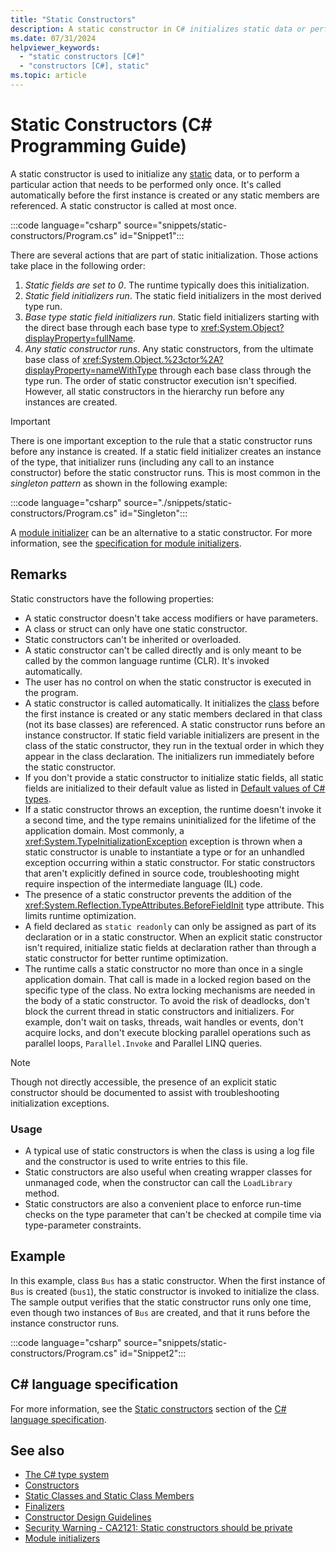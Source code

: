 ```yaml
---
title: "Static Constructors"
description: A static constructor in C# initializes static data or performs an action done only once. It runs before the first instance is created or static members are referenced.
ms.date: 07/31/2024
helpviewer_keywords: 
  - "static constructors [C#]"
  - "constructors [C#], static"
ms.topic: article
---
```

# Static Constructors (C# Programming Guide)

A static constructor is used to initialize any [static](../../language-reference/keywords/static.md) data, or to perform a particular action that needs to be performed only once. It's called automatically before the first instance is created or any static members are referenced. A static constructor is called at most once.

:::code language="csharp" source="snippets/static-constructors/Program.cs" id="Snippet1":::

There are several actions that are part of static initialization. Those actions take place in the following order:

1. *Static fields are set to 0*. The runtime typically does this initialization.
1. *Static field initializers run*. The static field initializers in the most derived type run.
1. *Base type static field initializers run*. Static field initializers starting with the direct base through each base type to <xref:System.Object?displayProperty=fullName>.
1. *Any static constructor runs*. Any static constructors, from the ultimate base class of <xref:System.Object.%23ctor%2A?displayProperty=nameWithType> through each base class through the type run. The order of static constructor execution isn't specified. However, all static constructors in the hierarchy run before any instances are created.

> [!IMPORTANT]
> There is one important exception to the rule that a static constructor runs before any instance is created. If a static field initializer creates an instance of the type, that initializer runs (including any call to an instance constructor) before the static constructor runs. This is most common in the *singleton pattern* as shown in the following example:
>
> :::code language="csharp" source="./snippets/static-constructors/Program.cs" id="Singleton":::

A [module initializer](../../language-reference/attributes/general.md#moduleinitializer-attribute) can be an alternative to a static constructor. For more information, see the [specification for module initializers](~/_csharplang/proposals/csharp-9.0/module-initializers.md).

## Remarks

Static constructors have the following properties:

- A static constructor doesn't take access modifiers or have parameters.
- A class or struct can only have one static constructor.
- Static constructors can't be inherited or overloaded.
- A static constructor can't be called directly and is only meant to be called by the common language runtime (CLR). It's invoked automatically.
- The user has no control on when the static constructor is executed in the program.
- A static constructor is called automatically. It initializes the [class](../../language-reference/keywords/class.md) before the first instance is created or any static members declared in that class (not its base classes) are referenced. A static constructor runs before an instance constructor. If static field variable initializers are present in the class of the static constructor, they run in the textual order in which they appear in the class declaration. The initializers run immediately before the static constructor.
- If you don't provide a static constructor to initialize static fields, all static fields are initialized to their default value as listed in [Default values of C# types](../../language-reference/builtin-types/default-values.md).
- If a static constructor throws an exception, the runtime doesn't invoke it a second time, and the type remains uninitialized for the lifetime of the application domain. Most commonly, a <xref:System.TypeInitializationException> exception is thrown when a static constructor is unable to instantiate a type or for an unhandled exception occurring within a static constructor. For static constructors that aren't explicitly defined in source code, troubleshooting might require inspection of the intermediate language (IL) code.
- The presence of a static constructor prevents the addition of the <xref:System.Reflection.TypeAttributes.BeforeFieldInit> type attribute. This limits runtime optimization.
- A field declared as `static readonly` can only be assigned as part of its declaration or in a static constructor. When an explicit static constructor isn't required, initialize static fields at declaration rather than through a static constructor for better runtime optimization.
- The runtime calls a static constructor no more than once in a single application domain. That call is made in a locked region based on the specific type of the class. No extra locking mechanisms are needed in the body of a static constructor. To avoid the risk of deadlocks, don't block the current thread in static constructors and initializers. For example, don't wait on tasks, threads, wait handles or events, don't acquire locks, and don't execute blocking parallel operations such as parallel loops, `Parallel.Invoke` and Parallel LINQ queries.

> [!NOTE]
> Though not directly accessible, the presence of an explicit static constructor should be documented to assist with troubleshooting initialization exceptions.

### Usage

- A typical use of static constructors is when the class is using a log file and the constructor is used to write entries to this file.
- Static constructors are also useful when creating wrapper classes for unmanaged code, when the constructor can call the `LoadLibrary` method.
- Static constructors are also a convenient place to enforce run-time checks on the type parameter that can't be checked at compile time via type-parameter constraints.

## Example

In this example, class `Bus` has a static constructor. When the first instance of `Bus` is created (`bus1`), the static constructor is invoked to initialize the class. The sample output verifies that the static constructor runs only one time, even though two instances of `Bus` are created, and that it runs before the instance constructor runs.

:::code language="csharp" source="snippets/static-constructors/Program.cs" id="Snippet2":::

## C# language specification

For more information, see the [Static constructors](~/_csharpstandard/standard/classes.md#1512-static-constructors) section of the [C# language specification](~/_csharpstandard/standard/README.md).

## See also

- [The C# type system](../../fundamentals/types/index.md)
- [Constructors](./constructors.md)
- [Static Classes and Static Class Members](./static-classes-and-static-class-members.md)
- [Finalizers](./finalizers.md)
- [Constructor Design Guidelines](../../../standard/design-guidelines/constructor.md#type-constructor-guidelines)
- [Security Warning - CA2121: Static constructors should be private](/visualstudio/code-quality/ca2121-static-constructors-should-be-private)
- [Module initializers](../../language-reference/attributes/general.md#moduleinitializer-attribute)
